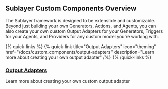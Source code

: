 ## Sublayer Custom Components Overview

The Sublayer framework is designed to be extensible and customizable. Beyond just building your own Generators, Actions, and Agents, you can also create your own custom Output Adapters for your Generators, Triggers for your Agents, and Providers for any custom model you're working with.

{% quick-links %}
{% quick-link title="Output Adapters" icon="theming" href="/docs/custom_components/output-adapters" description="Learn more about creating your own output adapter" /%}
{% /quick-links %}

### [Output Adapters](/docs/custom_components/output-adapters.md)
Learn more about creating your own custom output adapter